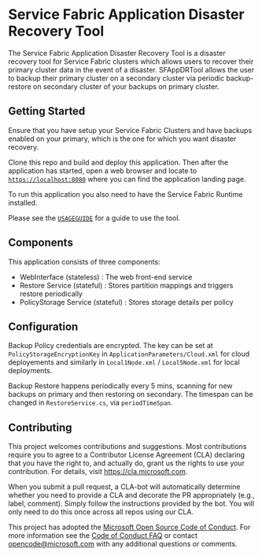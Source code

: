 
# Service Fabric Application Disaster Recovery Tool
The Service Fabric Application Disaster Recovery Tool is a disaster recovery tool for Service Fabric clusters which allows users to recover their primary cluster data in the event of a disaster. SFAppDRTool allows the user to backup their primary cluster on a secondary cluster via periodic backup-restore on secondary cluster of your backups on primary cluster.   

## Getting Started
Ensure that you have setup your Service Fabric Clusters and have backups enabled on your primary, which is the one for which you want disaster recovery.

Clone this repo and build and deploy this application. Then after the application has started, open a web browser and locate to [`https://localhost:8080`](https://localhost:8080) where you can find the application landing page.

To run this application you also need to have the Service Fabric Runtime installed.

Please see the [`USAGEGUIDE`](../master/USAGEGUIDE.md) for a guide to use the tool.

## Components
This application consists of three components:
 - WebInterface (stateless) : The web front-end service
 - Restore Service (stateful) : Stores partition mappings and triggers restore periodically
 - PolicyStorage Service (stateful) : Stores storage details per policy 


## Configuration
Backup Policy credentials are encrypted. The key can be set at `PolicyStorageEncryptionKey` in `ApplicationParameters/Cloud.xml` for cloud deployements and similarly in `Local1Node.xml` / `Local5Node.xml` for local deployments. 

Backup Restore happens periodically every 5 mins, scanning for new backups on primary and then restoring on secondary. The timespan can be changed in `RestoreService.cs`, via `periodTimeSpan`.

## Contributing

This project welcomes contributions and suggestions.  Most contributions require you to agree to a
Contributor License Agreement (CLA) declaring that you have the right to, and actually do, grant us
the rights to use your contribution. For details, visit https://cla.microsoft.com.

When you submit a pull request, a CLA-bot will automatically determine whether you need to provide
a CLA and decorate the PR appropriately (e.g., label, comment). Simply follow the instructions
provided by the bot. You will only need to do this once across all repos using our CLA.

This project has adopted the [Microsoft Open Source Code of Conduct](https://opensource.microsoft.com/codeofconduct/).
For more information see the [Code of Conduct FAQ](https://opensource.microsoft.com/codeofconduct/faq/) or
contact [opencode@microsoft.com](mailto:opencode@microsoft.com) with any additional questions or comments.
